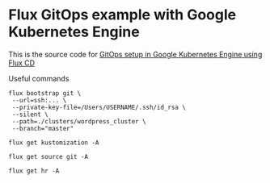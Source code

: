 # Flux GitOps example with Google Kubernetes Engine

This is the source code for [GitOps setup in Google Kubernetes Engine using Flux CD
](https://felipelujan.medium.com/gitops-setup-in-google-kubernetes-engine-using-flux-cd-1e26b0ef1fc7)

Useful commands

```
flux bootstrap git \
 --url=ssh:... \
 --private-key-file=/Users/USERNAME/.ssh/id_rsa \
 --silent \
 --path=./clusters/wordpress_cluster \
 --branch="master"
```

```
flux get kustomization -A
```

```
flux get source git -A
```

```
flux get hr -A
```
